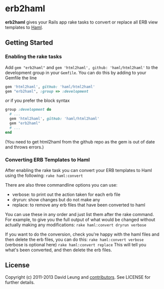 # erb2haml

**erb2haml** gives your Rails app rake tasks to convert or replace all
ERB view templates to [Haml](http://haml.info/).

## Getting Started

### Enabling the rake tasks

Add `gem "erb2haml"` and `gem 'html2haml', github: 'haml/html2haml'` to the development group in your `Gemfile`. You can
do this by adding to your Gemfile the line

```ruby
gem 'html2haml', github: 'haml/html2haml'
gem "erb2haml", :group => :development
```
    
_or_ if you prefer the block syntax

```ruby
group :development do 
  # ... 
  gem 'html2haml', github: 'haml/html2haml'
  gem "erb2haml"
  # ... 
end
```
(You need to get html2haml from the github repo as the gem is out of date and throws errors.)

### Converting ERB Templates to Haml

After enabling the rake task you can convert your ERB
templates to Haml using the following:
`rake haml:convert`

There are also three commandline options you can use:
- verbose: to print out the action taken for each erb file
- dryrun: show changes but do not make any
- replace: to remove any erb files that have been converted to haml

You can use these in any order and just list them after the rake command.
For example, to give you the full output of what would be changed without
actually making any modifications: `rake haml:convert dryrun verbose`

If you want to do the conversion, check you're happy with the haml files
and then delete the erb files, you can do this:
`rake haml:convert verbose` (verbose is optional here)
`rake haml:convert replace`
This will tell you what's been converted, and then delete the erb files.


## License

Copyright (c) 2011-2013 David Leung and [contributors](https://github.com/dhl/erb2haml/contributors). See LICENSE for further details.
